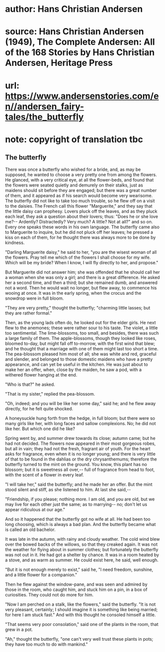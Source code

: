# author: Hans Christian Andersen
# source: Hans Christian Andersen (1949), The Complete Andersen: All of the 168 Stories by Hans Christian Andersen, Heritage Press
# url: https://www.andersenstories.com/en//andersen_fairy-tales/the_butterfly
# note: copyright of translation tbc

## The butterfly 

There was once a butterfly who wished for a bride, and, as may be
supposed, he wanted to choose a very pretty one from among the flowers.
He glanced, with a very critical eye, at all the flower-beds, and found
that the flowers were seated quietly and demurely on their stalks, just
as maidens should sit before they are engaged; but there was a great
number of them, and it appeared as if his search would become very
wearisome. The butterfly did not like to take too much trouble, so he
flew off on a visit to the daisies. The French call this flower
"Marguerite," and they say that the little daisy can prophesy. Lovers
pluck off the leaves, and as they pluck each leaf, they ask a question
about their lovers; thus: "Does he or she love me?-- Ardently?
Distractedly? Very much? A little? Not at all?" and so on. Every one
speaks these words in his own language. The butterfly came also to
Marguerite to inquire, but he did not pluck off her leaves; he pressed a
kiss on each of them, for he thought there was always more to be done by
kindness.

"Darling Marguerite daisy," he said to her, "you are the wisest woman
of all the flowers. Pray tell me which of the flowers I shall choose for
my wife. Which will be my bride? When I know, I will fly directly to
her, and propose."

But Marguerite did not answer him; she was offended that he should call
her a woman when she was only a girl; and there is a great difference.
He asked her a second time, and then a third; but she remained dumb, and
answered not a word. Then he would wait no longer, but flew away, to
commence his wooing at once. It was in the early spring, when the crocus
and the snowdrop were in full bloom.

"They are very pretty," thought the butterfly; "charming little
lasses; but they are rather formal."

Then, as the young lads often do, he looked out for the elder girls. He
next flew to the anemones; these were rather sour to his taste. The
violet, a little too sentimental. The lime-blossoms, too small, and
besides, there was such a large family of them. The apple-blossoms,
though they looked like roses, bloomed to-day, but might fall off
to-morrow, with the first wind that blew; and he thought that a marriage
with one of them might last too short a time. The pea-blossom pleased
him most of all; she was white and red, graceful and slender, and
belonged to those domestic maidens who have a pretty appearance, and can
yet be useful in the kitchen. He was just about to make her an offer,
when, close by the maiden, he saw a pod, with a withered flower hanging
at the end.

"Who is that?" he asked.

"That is my sister," replied the pea-blossom.

"Oh, indeed; and you will be like her some day," said he; and he flew
away directly, for he felt quite shocked.

A honeysuckle hung forth from the hedge, in full bloom; but there were
so many girls like her, with long faces and sallow complexions. No; he
did not like her. But which one did he like?

Spring went by, and summer drew towards its close; autumn came; but he
had not decided. The flowers now appeared in their most gorgeous robes,
but all in vain; they had not the fresh, fragrant air of youth. For the
heart asks for fragrance, even when it is no longer young; and there is
very little of that to be found in the dahlias or the dry
chrysanthemums; therefore the butterfly turned to the mint on the
ground. You know, this plant has no blossom; but it is sweetness all
over,-- full of fragrance from head to foot, with the scent of a flower
in every leaf.

"I will take her," said the butterfly; and he made her an offer. But
the mint stood silent and stiff, as she listened to him. At last she
said,--

"Friendship, if you please; nothing more. I am old, and you are old,
but we may live for each other just the same; as to marrying-- no;
don't let us appear ridiculous at our age."

And so it happened that the butterfly got no wife at all. He had been
too long choosing, which is always a bad plan. And the butterfly became
what is called an old bachelor.

It was late in the autumn, with rainy and cloudy weather. The cold wind
blew over the bowed backs of the willows, so that they creaked again. It
was not the weather for flying about in summer clothes; but fortunately
the butterfly was not out in it. He had got a shelter by chance. It was
in a room heated by a stove, and as warm as summer. He could exist here,
he said, well enough.

"But it is not enough merely to exist," said he, "I need freedom,
sunshine, and a little flower for a companion."

Then he flew against the window-pane, and was seen and admired by those
in the room, who caught him, and stuck him on a pin, in a box of
curiosities. They could not do more for him.

"Now I am perched on a stalk, like the flowers," said the butterfly.
"It is not very pleasant, certainly; I should imagine it is something
like being married; for here I am stuck fast." And with this thought he
consoled himself a little.

"That seems very poor consolation," said one of the plants in the
room, that grew in a pot.

"Ah," thought the butterfly, "one can't very well trust these plants
in pots; they have too much to do with mankind."
